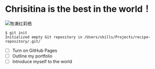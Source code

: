 # Chrisitina is the best in the world！
![牧濑红莉栖](https://github.com/Ldeise/skills-communicate-using-markdown/assets/158995161/4be2ae4e-f40d-46e8-97be-2df7699667e1)
```
$ git init
Initialized empty Git repository in /Users/skills/Projects/recipe-repository/.git/
```
- [ ] Turn on GitHub Pages
- [ ] Outline my portfolio
- [ ] Introduce myself to the world
